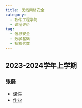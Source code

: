```yaml
---
title: 无线网络安全
category:
  - 软件工程学院
  - 课程评价
tag:
  - 信息安全
  - 数学基础
  - 抽象代数
---
```


## 2023-2024学年上学期

### 张磊

- [课件](drive.vanillaaaa.org/SharedCourses/软件工程学院/无线网络安全/2023-2024学年上学期/课件)
- [作业](drive.vanillaaaa.org/SharedCourses/软件工程学院/无线网络安全/2023-2024学年上学期/作业)
